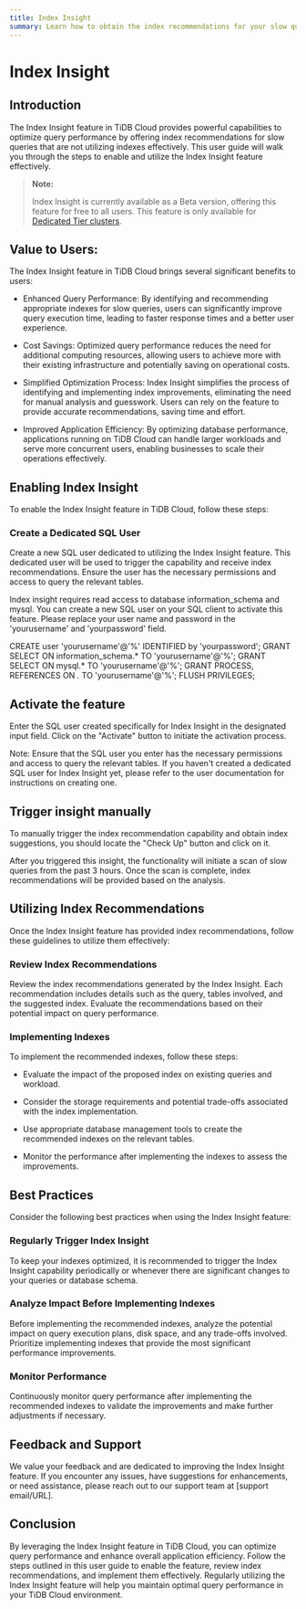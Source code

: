 ```yaml
---
title: Index Insight
summary: Learn how to obtain the index recommendations for your slow queries.
---
```


# Index Insight

## Introduction

The Index Insight feature in TiDB Cloud provides powerful capabilities to optimize query performance by offering index recommendations for slow queries that are not utilizing indexes effectively. This user guide will walk you through the steps to enable and utilize the Index Insight feature effectively.

> **Note:**
>
> Index Insight is currently available as a Beta version, offering this feature for free to all users.
> This feature is only available for [Dedicated Tier clusters](/tidb-cloud/select-cluster-tier.md#dedicated-tier).

## Value to Users:

The Index Insight feature in TiDB Cloud brings several significant benefits to users:

- Enhanced Query Performance: By identifying and recommending appropriate indexes for slow queries, users can significantly improve query execution time, leading to faster response times and a better user experience.

- Cost Savings: Optimized query performance reduces the need for additional computing resources, allowing users to achieve more with their existing infrastructure and potentially saving on operational costs.

- Simplified Optimization Process: Index Insight simplifies the process of identifying and implementing index improvements, eliminating the need for manual analysis and guesswork. Users can rely on the feature to provide accurate recommendations, saving time and effort.

- Improved Application Efficiency: By optimizing database performance, applications running on TiDB Cloud can handle larger workloads and serve more concurrent users, enabling businesses to scale their operations effectively.

## Enabling Index Insight

To enable the Index Insight feature in TiDB Cloud, follow these steps:

### Create a Dedicated SQL User

Create a new SQL user dedicated to utilizing the Index Insight feature. This dedicated user will be used to trigger the capability and receive index recommendations. Ensure the user has the necessary permissions and access to query the relevant tables.

Index insight requires read access to database information_schema and mysql. You can create a new SQL user on your SQL client to activate this feature. Please replace your user name and password in the 'yourusername' and 'yourpassword' field.

CREATE user 'yourusername'@'%' IDENTIFIED by 'yourpassword';
GRANT SELECT ON information_schema.* TO 'yourusername'@'%';
GRANT SELECT ON mysql.* TO 'yourusername'@'%';
GRANT PROCESS, REFERENCES ON *.* TO 'yourusername'@'%';
FLUSH PRIVILEGES;

## Activate the feature

Enter the SQL user created specifically for Index Insight in the designated input field. Click on the "Activate" button to initiate the activation process.

Note: Ensure that the SQL user you enter has the necessary permissions and access to query the relevant tables. If you haven't created a dedicated SQL user for Index Insight yet, please refer to the user documentation for instructions on creating one.

## Trigger insight manually

To manually trigger the index recommendation capability and obtain index suggestions, you should locate the "Check Up" button and click on it.

After you triggered this insight, the functionality will initiate a scan of slow queries from the past 3 hours. Once the scan is complete, index recommendations will be provided based on the analysis.

## Utilizing Index Recommendations

Once the Index Insight feature has provided index recommendations, follow these guidelines to utilize them effectively:

### Review Index Recommendations

Review the index recommendations generated by the Index Insight. Each recommendation includes details such as the query, tables involved, and the suggested index. Evaluate the recommendations based on their potential impact on query performance.

### Implementing Indexes

To implement the recommended indexes, follow these steps:

- Evaluate the impact of the proposed index on existing queries and workload.

- Consider the storage requirements and potential trade-offs associated with the index implementation.

- Use appropriate database management tools to create the recommended indexes on the relevant tables.

- Monitor the performance after implementing the indexes to assess the improvements.

## Best Practices

Consider the following best practices when using the Index Insight feature:

### Regularly Trigger Index Insight

To keep your indexes optimized, it is recommended to trigger the Index Insight capability periodically or whenever there are significant changes to your queries or database schema.

### Analyze Impact Before Implementing Indexes

Before implementing the recommended indexes, analyze the potential impact on query execution plans, disk space, and any trade-offs involved. Prioritize implementing indexes that provide the most significant performance improvements.

### Monitor Performance

Continuously monitor query performance after implementing the recommended indexes to validate the improvements and make further adjustments if necessary.

## Feedback and Support

We value your feedback and are dedicated to improving the Index Insight feature. If you encounter any issues, have suggestions for enhancements, or need assistance, please reach out to our support team at [support email/URL].

## Conclusion

By leveraging the Index Insight feature in TiDB Cloud, you can optimize query performance and enhance overall application efficiency. Follow the steps outlined in this user guide to enable the feature, review index recommendations, and implement them effectively. Regularly utilizing the Index Insight feature will help you maintain optimal query performance in your TiDB Cloud environment.
